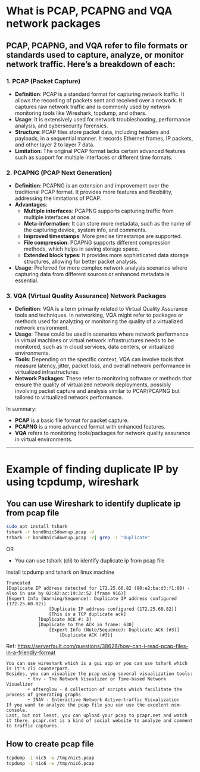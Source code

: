# What is PCAP, PCAPNG and VQA network packages

## PCAP, PCAPNG, and VQA refer to file formats or standards used to capture, analyze, or monitor network traffic. Here’s a breakdown of each:

### 1. **PCAP (Packet Capture)**
   - **Definition**: PCAP is a standard format for capturing network traffic. It allows the recording of packets sent and received over a network. It captures raw network traffic and is commonly used by network monitoring tools like Wireshark, tcpdump, and others.
   - **Usage**: It is extensively used for network troubleshooting, performance analysis, and cybersecurity forensics.
   - **Structure**: PCAP files store packet data, including headers and payloads, in a sequential manner. It records Ethernet frames, IP packets, and other layer 2 to layer 7 data.
   - **Limitation**: The original PCAP format lacks certain advanced features such as support for multiple interfaces or different time formats.

### 2. **PCAPNG (PCAP Next Generation)**
   - **Definition**: PCAPNG is an extension and improvement over the traditional PCAP format. It provides more features and flexibility, addressing the limitations of PCAP.
   - **Advantages**:
     - **Multiple interfaces**: PCAPNG supports capturing traffic from multiple interfaces at once.
     - **Meta-information**: It can store more metadata, such as the name of the capturing device, system info, and comments.
     - **Improved timestamps**: More precise timestamps are supported.
     - **File compression**: PCAPNG supports different compression methods, which helps in saving storage space.
     - **Extended block types**: It provides more sophisticated data storage structures, allowing for better packet analysis.
   - **Usage**: Preferred for more complex network analysis scenarios where capturing data from different sources or enhanced metadata is essential.

### 3. **VQA (Virtual Quality Assurance) Network Packages**
   - **Definition**: VQA is a term primarily related to Virtual Quality Assurance tools and techniques. In networking, VQA might refer to packages or methods used for analyzing or monitoring the quality of a virtualized network environment.
   - **Usage**: These could be used in scenarios where network performance in virtual machines or virtual network infrastructures needs to be monitored, such as in cloud services, data centers, or virtualized environments.
   - **Tools**: Depending on the specific context, VQA can involve tools that measure latency, jitter, packet loss, and overall network performance in virtualized infrastructures.
   - **Network Packages**: These refer to monitoring software or methods that ensure the quality of virtualized network deployments, possibly involving packet capture and analysis similar to PCAP/PCAPNG but tailored to virtualized network performance.

In summary:
- **PCAP** is a basic file format for packet capture.
- **PCAPNG** is a more advanced format with enhanced features.
- **VQA** refers to monitoring tools/packages for network quality assurance in virtual environments.

---

# Example of finding duplicate IP by using tcpdump, wireshark

##  You can use Wireshark to identify duplicate ip from pcap file	

```bash
sudo apt install tshark
tshark -r bond0nic5downup.pcap -V
tshark -r bond0nic5downup.pcap -V| grep -i "duplicate"
```

OR 
 	
- You can use tshark (cli) to identify duplicate ip from pcap file	

Install tcpdump and tshark on linux machine

```
Truncated
[Duplicate IP address detected for 172.25.60.82 (90:e2:ba:d3:f1:88) - also in use by 02:42:ac:19:3c:52 (frame 916)]
[Expert Info (Warning/Sequence): Duplicate IP address configured (172.25.60.82)]
 	            [Duplicate IP address configured (172.25.60.82)]
	            [This is a TCP duplicate ack]
	        [Duplicate ACK #: 3]
	        [Duplicate to the ACK in frame: 630]
	            [Expert Info (Note/Sequence): Duplicate ACK (#3)]
	                [Duplicate ACK (#3)]
```

Ref: https://serverfault.com/questions/38626/how-can-i-read-pcap-files-in-a-friendly-format
	
	You can use wireshark which is a gui app or you can use tshark which is it's cli counterpart.
	Besides, you can visualize the pcap using several visualization tools:
	        • tnv - The Network Visualizer or Time-based Network Visualizer
	        • afterglow - A collection of scripts which facilitate the process of generating graphs
	        • INAV - Interactive Network Active-traffic Visualization
	If you want to analyze the pcap file you can use the excelent nsm-console.
	Last, but not least, you can upload your pcap to pcapr.net and watch it there. pcapr.net is a kind of social website to analyze and comment to traffic captures.


## How to create pcap file	

```bash
tcpdump -i nic5 -w /tmp/nic5.pcap
tcpdump -i nic6 -w /tmp/nic6.pcap
```
